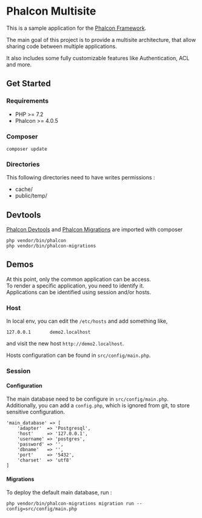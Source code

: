 # Phalcon Multisite

This is a sample application for the [Phalcon Framework](https://github.com/phalcon/cphalcon).

The main goal of this project is to provide a multisite architecture, that allow sharing code between multiple applications.

It also includes some fully customizable features like Authentication, ACL and more.


## Get Started

### Requirements

* PHP >= 7.2
* Phalcon >= 4.0.5

### Composer

```
composer update
```
    
### Directories

This following directories need to have writes permissions : 

* cache/
* public/temp/

## Devtools

[Phalcon Devtools](https://docs.phalcon.io/4.0/en/devtools) and
[Phalcon Migrations](https://docs.phalcon.io/4.0/en/db-migrations) are imported with composer 

    php vendor/bin/phalcon
    php vendor/bin/phalcon-migrations

## Demos

At this point, only the common application can be access. \
To render a specific application, you need to identify it. \
Applications can be identified using session and/or hosts.

### Host

In local env, you can edit the `/etc/hosts` and add something like,

    127.0.0.1       demo2.localhost 
    
and visit the new host `http://demo2.localhost`.

Hosts configuration can be found in `src/config/main.php`.

### Session

#### Configuration

The main database need to be configure in `src/config/main.php`. \
Additionally, you can add a `config.php`, which is ignored from git, to store sensitive configuration.

```
'main_database' => [
    'adapter'  => 'Postgresql',
    'host'     => '127.0.0.1',
    'username' => 'postgres',
    'password' => '',
    'dbname'   => '',
    'port'     => '5432',
    'charset'  => 'utf8'
]
```

#### Migrations
    
To deploy the default main database, run :

    php vendor/bin/phalcon-migrations migration run --config=src/config/main.php